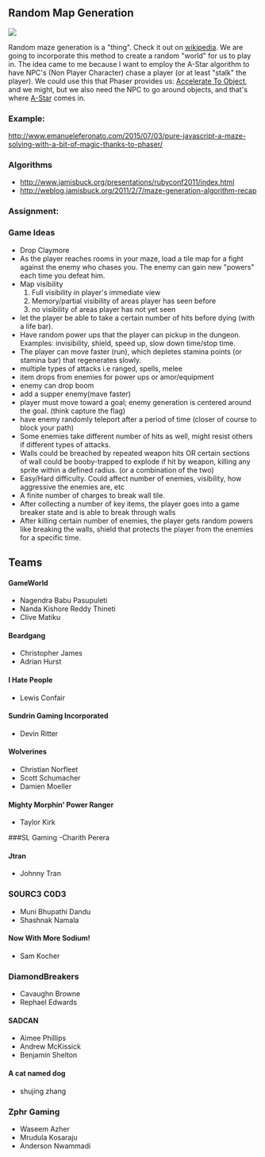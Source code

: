## Random Map Generation

![](http://f.cl.ly/items/3Y0P3B1U1W2u2N1E2z3D/random_map.png)

Random maze generation is a "thing". Check it out on [wikipedia](https://en.wikipedia.org/wiki/Maze_generation_algorithm). We are going to incorporate this method to create a random "world" for us to play in. The idea came to me because I want to employ the A-Star algorithm to have NPC's (Non Player Character) chase a player (or at least "stalk" the player). We could use this that Phaser provides us: [Accelerate To Object](http://phaser.io/examples/v2/p2-physics/accelerate-to-object), and we might, but we also need the NPC to go around objects, and that's where [A-Star](https://github.com/prettymuchbryce/easystarjs) comes in. 

### Example:

http://www.emanueleferonato.com/2015/07/03/pure-javascript-a-maze-solving-with-a-bit-of-magic-thanks-to-phaser/

### Algorithms

- http://www.jamisbuck.org/presentations/rubyconf2011/index.html
- http://weblog.jamisbuck.org/2011/2/7/maze-generation-algorithm-recap

### Assignment:




### Game Ideas

- Drop Claymore
- As the player reaches rooms in your maze, load a tile map for a fight against the enemy who chases you. The enemy can gain new "powers" each time you defeat him.
- Map visibility
    1. Full visibility in player's immediate view
    2. Memory/partial visibility of areas player has seen before
    3. no visibility of areas player has not yet seen
- let the player be able to take a certain number of hits before dying (with a life bar).
- Have random power ups that the player can pickup in the dungeon. Examples: invisibility, shield, speed up, slow down time/stop time.
- The player can move faster (run), which depletes stamina points (or stamina bar) that regenerates slowly.
- multiple types of attacks i.e ranged, spells, melee
- item drops from enemies for power ups or amor/equipment
- enemy can drop boom
- add a supper enemy(mave faster)
- player must move toward a goal; enemy generation is centered around the goal. (think capture the flag)
- have enemy randomly teleport after a period of time (closer of course to block your path)
- Some enemies take different number of hits as well, might resist others if different types of attacks. 
- Walls could be breached by repeated weapon hits OR certain sections of wall could be booby-trapped to explode if hit by         weapon, killing any sprite within a defined radius. (or a combination of the two)
- Easy/Hard difficulty. Could affect number of enemies, visibility, how aggressive the enemies are, etc
- A finite number of charges to break wall tile.
- After collecting a number of key items, the player goes into a game breaker state and is able to break through walls
- After killing certain number of enemies, the player gets random powers like breaking the walls, shield that protects the player from the enemies for a specific time.


## Teams

#### GameWorld
- Nagendra Babu Pasupuleti
- Nanda Kishore Reddy Thineti
- Clive Matiku

#### Beardgang
- Christopher James
- Adrian Hurst

#### I Hate People
- Lewis Confair

#### Sundrin Gaming Incorporated
- Devin Ritter

#### Wolverines
- Christian Norfleet
- Scott Schumacher
- Damien Moeller
 
#### Mighty Morphin' Power Ranger
- Taylor Kirk

###SL Gaming
 -Charith Perera
 
#### Jtran
- Johnny Tran

### S0URC3 C0D3

- Muni Bhupathi Dandu
- Shashnak Namala

#### Now With More Sodium!
- Sam Kocher

### DiamondBreakers
- Cavaughn Browne
- Rephael Edwards
 
#### SADCAN
- Aimee Phillips
- Andrew McKissick
- Benjamin Shelton

#### A cat named dog
- shujing zhang

### Zphr Gaming

- Waseem Azher
- Mrudula Kosaraju
- Anderson Nwammadi

